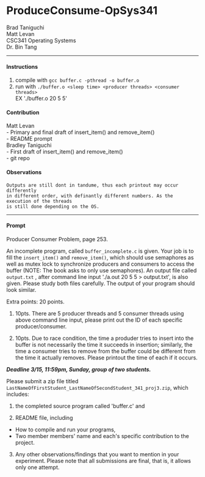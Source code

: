 # ProduceConsume-OpSys341

Brad Taniguchi  
Matt Levan  
CSC341 Operating Systems  
Dr. Bin Tang  

---

#### Instructions
1. compile with `gcc buffer.c -pthread -o buffer.o`  
2. run with `./buffer.o <sleep time> <producer threads> <consumer threads>`  
    EX './buffer.o 20 5 5'  

#### Contribution
Matt Levan  
    - Primary and final draft of insert\_item() and remove\_item()  
    - README prompt  
Bradley Taniguchi   
    - First draft of insert\_item() and remove\_item()  
    - git repo  

#### Observations
    Outputs are still dont in tandume, thus each printout may occur differently  
    in different order, with definantly different numbers. As the execution of the threads  
    is still done depending on the OS.  
---

#### Prompt
Producer Consumer Problem, page 253.

An incomplete program, called `buffer_incomplete.c` is given. Your job is 
to fill the `insert_item()` and `remove_item()`, which should use semaphores as 
well as mutex lock to synchronize producers and consumers to access the buffer 
(NOTE: The book asks to only use semaphores). An output file called 
`output.txt` , after command line input './a.out 20 5 5 > output.txt', is also 
given. Please study both files carefully. The output of your program should 
look similar.

Extra points: 20 points.

1. 10pts. There are 5 producer threads and 5 consumer threads using above 
command line input, please print out the ID of each specific producer/consumer.

2. 10pts. Due to race condition, the time a produder tries to insert into the 
buffer is not necessarily the time it succeeds in insertion; similarly, the 
time a consumer tries to remove from the buffer could be different from the 
time it actually removes. Please printout the time of each if it occurs.

***Deadline 3/15, 11:59pm, Sunday, group of two students.***

Please submit a zip file titled 
`LastNameOfFirstStudent_LastNameOfSecondStudent_341_proj3.zip`,  which includes:

1. the completed source program called 'buffer.c' and

2. README file, including
  * How to compile and run your programs, 
  * Two member members' name and each's specific contribution to the project.

3. Any other observations/findings that you want to mention in your experiment.
Please note that all submissions are final, that is, it allows only one attempt.

